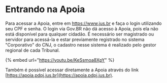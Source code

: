 # Entrando na Apoia

Para acessar a Apoia, entre em https://www.jus.br e faça o login utilizando seu CPF e senha. O login via Gov.BR não dá acesso à Apoia, pois ela não está disponível para qualquer cidadão. É necessário ser magistrado ou servidor para acessá-la e estar previamente registrado no sistema "Corporativo" do CNJ, o cadastro nesse sistema é realizado pelo gestor regional de cada Tribunal.

{% embed url="https://youtu.be/KeSsmoa8XpY" %}

Também é possível acessar diretamente a Apoia através do link [https://apoia.pdpj.jus.br](https://apoia.pdpj.jus.br).
